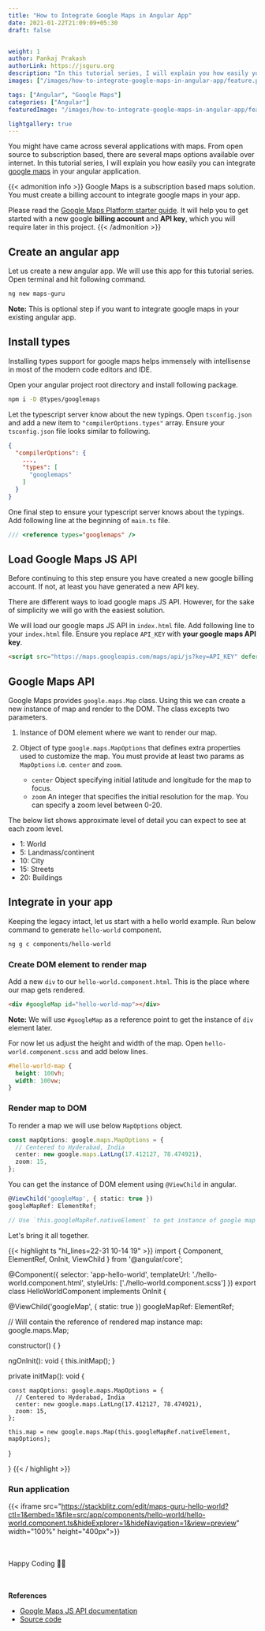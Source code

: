 ```yaml
---
title: "How to Integrate Google Maps in Angular App"
date: 2021-01-22T21:09:09+05:30
draft: false


weight: 1
author: Pankaj Prakash
authorLink: https://jsguru.org
description: "In this tutorial series, I will explain you how easily you can integrate google maps in your angular application."
images: ["/images/how-to-integrate-google-maps-in-angular-app/feature.png"]

tags: ["Angular", "Google Maps"]
categories: ["Angular"]
featuredImage: "/images/how-to-integrate-google-maps-in-angular-app/feature.png"

lightgallery: true
---
```


You might have came across several applications with maps. From open source to subscription based, there are several maps options available over internet. In this tutorial series, I will explain you how easily you can integrate [google maps](https://www.google.com/maps) in your angular application.

<!-- more -->

{{< admonition info >}}
Google Maps is a subscription based maps solution. You must create a billing account to integrate google maps in your app.

Please read the [Google Maps Platform starter guide](https://developers.google.com/maps/gmp-get-started). It will help you to get started with a new google **billing account** and **API key**, which you will require later in this project.
{{< /admonition >}}

## Create an angular app
Let us create a new angular app. We will use this app for this tutorial series. Open terminal and hit following command.

```bash
ng new maps-guru
```

**Note:** This is optional step if you want to integrate google maps in your existing angular app.

## Install types
Installing types support for google maps helps immensely with intellisense in most of the modern code editors and IDE. 

Open your angular project root directory and install following package. 

```bash
npm i -D @types/googlemaps
```

Let the typescript server know about the new typings. Open `tsconfig.json` and add a new item to `"compilerOptions.types"` array.
Ensure your `tsconfig.json` file looks similar to following.

```json
{
  "compilerOptions": {
    ...,
    "types": [
      "googlemaps"
    ]
  }
}
```

One final step to ensure your typescript server knows about the typings. Add following line at the beginning of `main.ts` file.

```ts
/// <reference types="googlemaps" />
```

## Load Google Maps JS API
Before continuing to this step ensure you have created a new google billing account. If not, at least you have generated a new API key.

There are different ways to load google maps JS API. However, for the sake of simplicity we will go with the easiest solution.

We will load our google maps JS API in `index.html` file. Add following line to your `index.html` file. Ensure you replace `API_KEY` with **your google maps API key**.

```html
<script src="https://maps.googleapis.com/maps/api/js?key=API_KEY" defer></script>
```

## Google Maps API
Google Maps provides `google.maps.Map` class. Using this we can create a new instance of map and render to the DOM. The class excepts two parameters.
  1. Instance of DOM element where we want to render our map.
  2. Object of type `google.maps.MapOptions` that defines extra properties used to customize the map. You must provide at least two params as `MapOptions` i.e. `center` and `zoom`.

      - `center` Object specifying initial latitude and longitude for the map to focus.
      - `zoom` An integer that specifies the initial resolution for the map. You can specify a zoom level between 0-20. 
      
The below list shows approximate level of detail you can expect to see at each zoom level.
 - 1: World
 - 5: Landmass/continent
 - 10: City
 - 15: Streets
 - 20: Buildings 

## Integrate in your app
Keeping the legacy intact, let us start with a hello world example. Run below command to generate `hello-world` component. 
```bash
ng g c components/hello-world
```

### Create DOM element to render map
Add a new `div` to our `hello-world.component.html`. This is the place where our map gets rendered.
```html
<div #googleMap id="hello-world-map"></div>
``` 

**Note:** We will use `#googleMap` as a reference point to get the instance of `div` element later.

For now let us adjust the height and width of the map. Open `hello-world.component.scss` and add below lines.
```css
#hello-world-map {
  height: 100vh;
  width: 100vw;
}
```

### Render map to DOM
To render a map we will use below `MapOptions` object.
```ts
const mapOptions: google.maps.MapOptions = {
  // Centered to Hyderabad, India
  center: new google.maps.LatLng(17.412127, 78.474921),
  zoom: 15,
};
```

You can get the instance of DOM element using `@ViewChild` in angular.
```ts
@ViewChild('googleMap', { static: true })
googleMapRef: ElementRef;

// Use `this.googleMapRef.nativeElement` to get instance of google map DOM element
```

Let's bring it all together. 

{{< highlight ts "hl_lines=22-31 10-14 19" >}}
import { Component, ElementRef, OnInit, ViewChild } from '@angular/core';

@Component({
  selector: 'app-hello-world',
  templateUrl: './hello-world.component.html',
  styleUrls: ['./hello-world.component.scss']
})
export class HelloWorldComponent implements OnInit {

  @ViewChild('googleMap', { static: true })
  googleMapRef: ElementRef;

  // Will contain the reference of rendered map instance 
  map: google.maps.Map;

  constructor() { }

  ngOnInit(): void {
    this.initMap();
  }

  private initMap(): void {

    const mapOptions: google.maps.MapOptions = {
      // Centered to Hyderabad, India
      center: new google.maps.LatLng(17.412127, 78.474921),
      zoom: 15,
    };

    this.map = new google.maps.Map(this.googleMapRef.nativeElement, mapOptions);
  }

}
{{< / highlight >}}

### Run application
{{< iframe src="https://stackblitz.com/edit/maps-guru-hello-world?ctl=1&embed=1&file=src/app/components/hello-world/hello-world.component.ts&hideExplorer=1&hideNavigation=1&view=preview" width="100%" height="400px">}}

&nbsp;  
&nbsp;  
Happy Coding :man_technologist:

&nbsp;  
&nbsp;  
**References**
  - [Google Maps JS API documentation](https://developers.google.com/maps/documentation/javascript/overview)
  - [Source code](https://github.com/PankajPrakashh/googlemaps.projects.jsguru.org/releases/tag/hello-world)